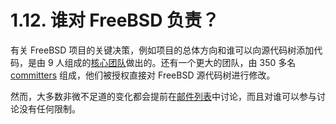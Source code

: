 # 1.12. 谁对 FreeBSD 负责？

有关 FreeBSD 项目的关键决策，例如项目的总体方向和谁可以向源代码树添加代码，是由 9 人组成的[核心团队](https://www.FreeBSD.org/administration#t-core)做出的。还有一个更大的团队，由 350 多名 [committers](https://docs.freebsd.org/en/articles/contributors/#staff-committers) 组成，他们被授权直接对 FreeBSD 源代码树进行修改。

然而，大多数非微不足道的变化都会提前在[邮件列表](https://docs.freebsd.org/en/books/faq/#mailing)中讨论，而且对谁可以参与讨论没有任何限制。
